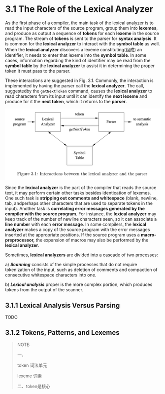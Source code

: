 # 3.1 The Role of the Lexical Analyzer

As the first phase of a compiler, the main task of the lexical analyzer is to read the input characters of the source program, group them into **lexemes**, and produce as output a sequence of **tokens** for each **lexeme** in the source program. The stream of **tokens** is sent to the parser for **syntax analysis**. It is common for the **lexical analyzer** to interact with the **symbol table** as well. When the **lexical analyzer** discovers a lexeme constituting(组成) an identifier, it needs to enter that lexeme into the **symbol table**. In some cases, information regarding the kind of identifier may be read from the **symbol table** by the **lexical analyzer** to assist it in determining the proper token it must pass to the parser.

These interactions are suggested in Fig. 3.1. Commonly, the interaction is implemented by having the parser call the **lexical analyzer**. The call, suggestedby the `getNextToken` command, causes the **lexical analyzer** to read characters from its input until it can identify the **next lexeme** and produce for it the **next token**, which it returns to the **parser**.

![](./figure-3.1-Interactions-between-lexical-analyzer-and-parser.png)



Since the **lexical analyzer** is the part of the compiler that reads the source text, it may perform certain other tasks besides identication of lexemes. One such task is **stripping out comments and whitespace** (blank, newline, tab, andperhaps other characters that are used to separate tokens in the input). Another task is **correlating error messages generated by the compiler with the source program**. For instance, the **lexical analyzer** may keep track of the number of newline characters seen, so it can associate a **line number** with each **error message**. In some compilers, the **lexical analyzer** makes a copy of the source program with the error messages inserted at the appropriate positions. If the source program uses a **macro-preprocessor,** the expansion of macros may also be performed by the **lexical analyzer**.

Sometimes, **lexical analyzers** are divided into a cascade of two processes: 

a) ***Scanning*** consists of the simple processes that do not require tokenization of the input, such as deletion of comments and compaction of consecutive whitespace characters into one. 

b) ***Lexical analysis*** proper is the more complex portion, which produces tokens from the output of the scanner.

## 3.1.1 Lexical Analysis Versus Parsing 

TODO

## 3.1.2 Tokens, Patterns, and Lexemes 

> NOTE:
>
> 一、
>
> token 词法单元
>
> lexeme 词素
>
> 二、token是核心
>
> 

